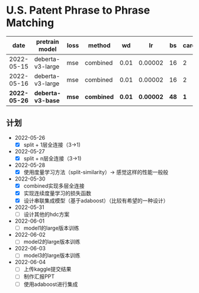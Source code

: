 # U.S. Patent Phrase to Phrase Matching

| date | pretrain model | loss | method | wd | lr | bs | cards | fold | CV | Pub |
| - | - | - | - | - | - | - | - | - | - | - |
| 2022-05-15 | deberta-v3-large | mse | combined | 0.01 | 0.00002 | 16 | 2 | 5 | 0.8539 | 0.8326 |
| 2022-05-16 | deberta-v3-large | mse | combined | 0.01 | 0.00002 | 16 | 2 | 10 | 0.8588 | 0.8351 |
| **2022-05-26** | **deberta-v3-base** | **mse** | **combined** | **0.01** | **0.00002** | **48** | **1** | **5** | **0.8516** | **0.8214** | 

## 计划

- 2022-05-26
    - [x] split + 1层全连接（3->1)
- 2022-05-27
    - [x] split + n层全连接（3->1)
- 2022-05-28
    - [x] 使用度量学习方法（split-similarity）-> 感觉这样的性能一般般
- 2022-05-30
    - [x] combined实现多层全连接
    - [x] 实现连续度量学习的损失函数
    - [x] 设计串联集成模型（基于adaboost）（比较有希望的一种设计）
- 2022-05-31
    - [ ] 设计其他的hdc方案
- 2022-06-01
    - [ ] model1的large版本训练
- 2022-06-02
    - [ ] model2的large版本训练
- 2022-06-03
    - [ ] model3的large版本训练
- 2022-06-04
    - [ ] 上传kaggle提交结果
    - [ ] 制作汇报PPT
    - [ ] 使用adaboost进行集成